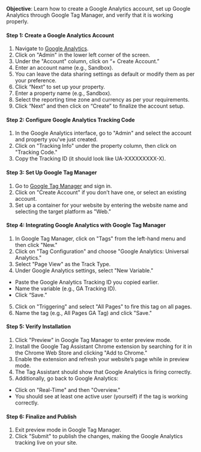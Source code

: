 **Objective**: Learn how to create a Google Analytics account, set up Google Analytics through Google Tag Manager, and verify that it is working properly.  
  
#### Step 1: Create a Google Analytics Account  
1. Navigate to [Google Analytics](https://analytics.google.com).  
2. Click on "Admin" in the lower left corner of the screen.  
3. Under the "Account" column, click on “+ Create Account.”  
4. Enter an account name (e.g., Sandbox).  
5. You can leave the data sharing settings as default or modify them as per your preference.  
6. Click “Next” to set up your property.  
7. Enter a property name (e.g., Sandbox).  
8. Select the reporting time zone and currency as per your requirements.  
9. Click “Next” and then click on “Create” to finalize the account setup.  
  
#### Step 2: Configure Google Analytics Tracking Code  
1. In the Google Analytics interface, go to "Admin" and select the account and property you've just created.  
2. Click on "Tracking Info" under the property column, then click on "Tracking Code."  
3. Copy the Tracking ID (it should look like UA-XXXXXXXXX-X).  
  
#### Step 3: Set Up Google Tag Manager  
1. Go to [Google Tag Manager](https://tagmanager.google.com/) and sign in.  
2. Click on "Create Account" if you don’t have one, or select an existing account.  
3. Set up a container for your website by entering the website name and selecting the target platform as "Web."  
  
#### Step 4: Integrating Google Analytics with Google Tag Manager  
1. In Google Tag Manager, click on "Tags" from the left-hand menu and then click "New."  
2. Click on "Tag Configuration" and choose "Google Analytics: Universal Analytics."  
3. Select "Page View" as the Track Type.  
4. Under Google Analytics settings, select "New Variable."  
- Paste the Google Analytics Tracking ID you copied earlier.  
- Name the variable (e.g., GA Tracking ID).  
- Click “Save.”  
5. Click on "Triggering" and select "All Pages" to fire this tag on all pages.  
6. Name the tag (e.g., All Pages GA Tag) and click "Save."  
  
#### Step 5: Verify Installation  
1. Click "Preview" in Google Tag Manager to enter preview mode.  
2. Install the Google Tag Assistant Chrome extension by searching for it in the Chrome Web Store and clicking "Add to Chrome."  
3. Enable the extension and refresh your website’s page while in preview mode.  
4. The Tag Assistant should show that Google Analytics is firing correctly.  
5. Additionally, go back to Google Analytics:  
- Click on "Real-Time" and then "Overview."  
- You should see at least one active user (yourself) if the tag is working correctly.  
  
#### Step 6: Finalize and Publish  
1. Exit preview mode in Google Tag Manager.  
2. Click "Submit" to publish the changes, making the Google Analytics tracking live on your site.